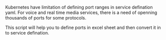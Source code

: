 Kubernetes have limitation of defining port ranges in service defination yaml. For voice and real time media services, there is a need of openning thousands of ports for some protocols. 

This script will help you to define ports in excel sheet and then convert it in to service defination.
